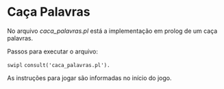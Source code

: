 # Caça Palavras 

No arquivo *caca_palavras.pl* está a implementação em prolog de um caça palavras. 

Passos para executar o arquivo:

``swipl``
``consult('caca_palavras.pl').``

As instruções para jogar são informadas no início do jogo.
